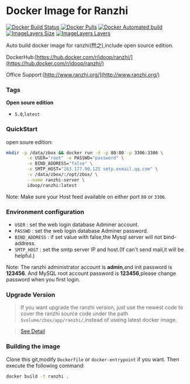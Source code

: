 # Docker Image for Ranzhi 
[![Docker Build Status](https://img.shields.io/docker/build/idoop/ranzhi.svg)](https://hub.docker.com/r/idoop/ranzhi/)
[![Docker Pulls](https://img.shields.io/docker/pulls/idoop/ranzhi.svg)](https://hub.docker.com/r/idoop/ranzhi/)
[![Docker Automated build](https://img.shields.io/docker/automated/idoop/ranzhi.svg)](https://hub.docker.com/r/idoop/ranzhi/)
[![ImageLayers Size](https://img.shields.io/imagelayers/image-size/idoop/ranzhi/latest.svg)](https://hub.docker.com/r/idoop/ranzhi/)
[![ImageLayers Layers](https://img.shields.io/imagelayers/layers/idoop/ranzhi/latest.svg)](https://hub.docker.com/r/idoop/ranzhi/)

Auto build docker image for ranzhi(然之),include open source edition.

DockerHub:[https://hub.docker.com/r/idoop/ranzhi/](https://hub.docker.com/r/idoop/ranzhi/)

Office Support:[http://www.ranzhi.org/](http://www.ranzhi.org/)
### Tags

**Open soure edition**

- `5.0`,`latest`

### QuickStart

open soure edition:
``` bash
mkdir -p /data/zbox && docker run -d -p 80:80 -p 3306:3306 \
        -e USER="root" -e PASSWD="password" \
        -e BIND_ADDRESS="false" \
        -e SMTP_HOST="163.177.90.125 smtp.exmail.qq.com" \
        -v /data/zbox/:/opt/zbox/ \
        --name ranzhi-server \
        idoop/ranzhi:latest
```
Note: Make sure your Host feed available on either port `80` or `3306`.

### Environment configuration

* `USER` : set the web login database Adminer account.
* `PASSWD` : set the web login database Adminer password. 
* `BIND_ADDRESS` : if set value with false,the Mysql server will not bind-address.
* `SMTP_HOST` : set the smtp server IP and host.(If can't send mail,it will be helpful.)

Note: The ranzhi administrator account is **admin**,and init password is **123456**.
      And MySQL root account password is **123456**,please change password when you first login.

### Upgrade Version

> If you want upgrade the ranzhi version, just use the newest code to cover the ranzhi source code under the path `$volume/zbox/app/ranzhi/`,instead of useing latest docker image.

> [See Detail](https://www.ranzhi.org/book/ranzhi/ranzhiupgrade-7.html)

### Building the image

Clone this git,modify `Dockerfile` or `docker-entrypoint` if you want.
Then execute the following command:

```bash
docker build -t ranzhi .
```
